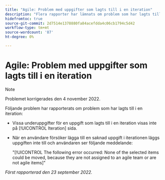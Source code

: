 ```yaml
---
title: "Agile: Problem med uppgifter som lagts till i en iteration"
description: "Flera rapporter har lämnats om problem som har lagts till i en iteration"
hidefromtoc: true
source-git-commit: 2d7514e1378880fa84acefdda4c06cb1794c5d42
workflow-type: tm+mt
source-wordcount: '87'
ht-degree: 0%

---
```



# Agile: Problem med uppgifter som lagts till i en iteration

>[!NOTE]
>
>Problemet korrigerades den 4 november 2022.

Följande problem har rapporterats om problem som har lagts till i en iteration:

* Vissa underuppgifter för en uppgift som lagts till i en iteration visas inte på [!UICONTROL Iteration] sida.
* När en användare försöker lägga till en saknad uppgift i iterationen läggs uppgiften inte till och användaren ser följande meddelande:

   &quot;[!UICONTROL The following error occurred: None of the selected items could be moved, because they are not assigned to an agile team or are not agile items]&quot;

_Först rapporterad den 23 september 2022._


